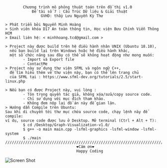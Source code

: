 	
			Chương trình mô phỏng thuật toán trên đồ thị v1.0
				Đề tài số 7 : Cấu Trúc Dữ liệu & Giải thuật
					GVHD: thầy Lưu Nguyễn Kỳ Thư

	> Phát triển bởi Nguyễn Minh Hoàng
	> Sinh viên khóa D17 An toàn thông tin, Học viện Bưu Chính Viễn Thông HCM
	> Email liên hệ: < minhhoang.tcd@gmail.com >
 
	> Project này được build trên hệ điều hành nhân UNIX (Ubuntu 18.10), 
	  nếu bạn build lại trên Windows hoặc hệ điều hành khác, 
	  một số chức năng sau đây có thể sẽ không hoạt động như mong muốn: 
			- Import và Export file
			- ContactMe
	> Project này sử dụng thư viện SFML và ngôn ngữ C++, 
	  để tìm hiểu thêm về thư viện này, bạn có thể lên trang chủ
	  của SFML tại : https://www.sfml-dev.org/tutorials/2.5/start-linux.php

	> Nếu bạn có được Project này, vui lòng :
			- Tôn trọng quyền tác giả, không xóa/sửa/copy source code. 
			- Chỉ sử dụng với mục đích tham khảo.
			- Không đem nộp lại đồ án này để gian lận.						
	> Hướng dẫn Compile trên Ubuntu:
	Sau khi di chuyển tới thư mục chứa source code, chạy lệnh này để compile:
	ví dụ, source code được lưu ở Desktop. Mở terminal (Ctrl + Alt + T):
			$ cd /Desktop/Graph-Visualization-v1.0/
			$ g++ -o main main.cpp -lsfml-graphics -lsfml-window -lsfml-system
			$ ./main
    //////////////////////////////////////////////////////////////////////////
									❤️Cám ơn❤️
									Happy Coding
![Screen Shot](https://github.com/ryryyy/Graph-Visualization-v1.0/blob/master/Screenshot.png)
